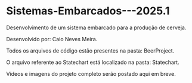 # Sistemas-Embarcados---2025.1
Desenvolvimento de um sistema embarcado para a produção de cerveja.


Desenvolvido por: Caio Neves Meira.


Todos os arquivos de código estão presentes na pasta: BeerProject.

O arquivo referente ao Statechart está localizado na pasta: Statechart.


Vídeos e imagens do projeto completo serão postado aqui em breve.
